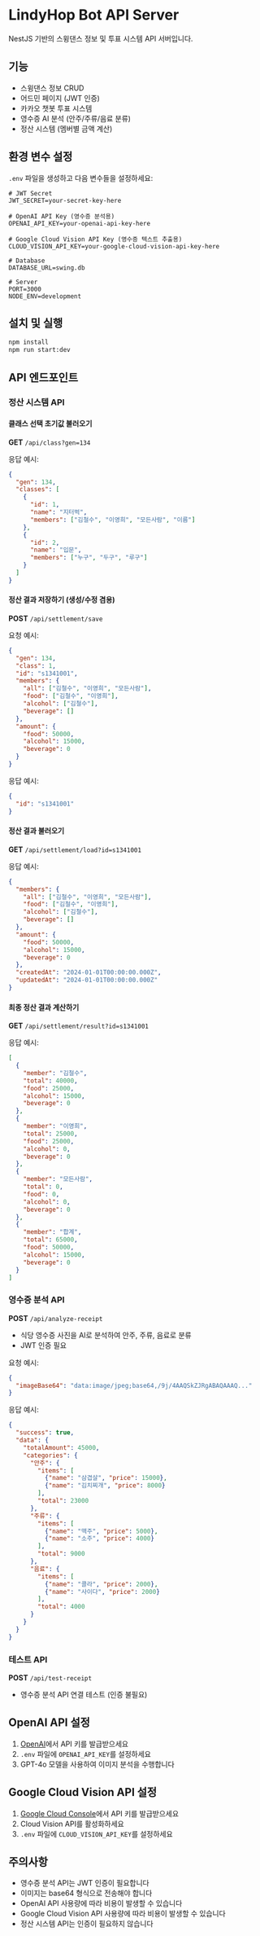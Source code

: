 # LindyHop Bot API Server

NestJS 기반의 스윙댄스 정보 및 투표 시스템 API 서버입니다.

## 기능

- 스윙댄스 정보 CRUD
- 어드민 페이지 (JWT 인증)
- 카카오 챗봇 투표 시스템
- 영수증 AI 분석 (안주/주류/음료 분류)
- 정산 시스템 (멤버별 금액 계산)

## 환경 변수 설정

`.env` 파일을 생성하고 다음 변수들을 설정하세요:

```env
# JWT Secret
JWT_SECRET=your-secret-key-here

# OpenAI API Key (영수증 분석용)
OPENAI_API_KEY=your-openai-api-key-here

# Google Cloud Vision API Key (영수증 텍스트 추출용)
CLOUD_VISION_API_KEY=your-google-cloud-vision-api-key-here

# Database
DATABASE_URL=swing.db

# Server
PORT=3000
NODE_ENV=development
```

## 설치 및 실행

```bash
npm install
npm run start:dev
```

## API 엔드포인트

### 정산 시스템 API

#### 클래스 선택 초기값 불러오기
**GET** `/api/class?gen=134`

응답 예시:
```json
{
  "gen": 134,
  "classes": [
    {
      "id": 1,
      "name": "지터벅",
      "members": ["김철수", "이영희", "모든사람", "이름"]
    },
    {
      "id": 2,
      "name": "입문",
      "members": ["누구", "두구", "루구"]
    }
  ]
}
```

#### 정산 결과 저장하기 (생성/수정 겸용)
**POST** `/api/settlement/save`

요청 예시:
```json
{
  "gen": 134,
  "class": 1,
  "id": "s1341001",
  "members": {
    "all": ["김철수", "이영희", "모든사람"],
    "food": ["김철수", "이영희"],
    "alcohol": ["김철수"],
    "beverage": []
  },
  "amount": {
    "food": 50000,
    "alcohol": 15000,
    "beverage": 0
  }
}
```

응답 예시:
```json
{
  "id": "s1341001"
}
```

#### 정산 결과 불러오기
**GET** `/api/settlement/load?id=s1341001`

응답 예시:
```json
{
  "members": {
    "all": ["김철수", "이영희", "모든사람"],
    "food": ["김철수", "이영희"],
    "alcohol": ["김철수"],
    "beverage": []
  },
  "amount": {
    "food": 50000,
    "alcohol": 15000,
    "beverage": 0
  },
  "createdAt": "2024-01-01T00:00:00.000Z",
  "updatedAt": "2024-01-01T00:00:00.000Z"
}
```

#### 최종 정산 결과 계산하기
**GET** `/api/settlement/result?id=s1341001`

응답 예시:
```json
[
  {
    "member": "김철수",
    "total": 40000,
    "food": 25000,
    "alcohol": 15000,
    "beverage": 0
  },
  {
    "member": "이영희",
    "total": 25000,
    "food": 25000,
    "alcohol": 0,
    "beverage": 0
  },
  {
    "member": "모든사람",
    "total": 0,
    "food": 0,
    "alcohol": 0,
    "beverage": 0
  },
  {
    "member": "합계",
    "total": 65000,
    "food": 50000,
    "alcohol": 15000,
    "beverage": 0
  }
]
```

### 영수증 분석 API

**POST** `/api/analyze-receipt`
- 식당 영수증 사진을 AI로 분석하여 안주, 주류, 음료로 분류
- JWT 인증 필요

요청 예시:
```json
{
  "imageBase64": "data:image/jpeg;base64,/9j/4AAQSkZJRgABAQAAAQ..."
}
```

응답 예시:
```json
{
  "success": true,
  "data": {
    "totalAmount": 45000,
    "categories": {
      "안주": {
        "items": [
          {"name": "삼겹살", "price": 15000},
          {"name": "김치찌개", "price": 8000}
        ],
        "total": 23000
      },
      "주류": {
        "items": [
          {"name": "맥주", "price": 5000},
          {"name": "소주", "price": 4000}
        ],
        "total": 9000
      },
      "음료": {
        "items": [
          {"name": "콜라", "price": 2000},
          {"name": "사이다", "price": 2000}
        ],
        "total": 4000
      }
    }
  }
}
```

### 테스트 API

**POST** `/api/test-receipt`
- 영수증 분석 API 연결 테스트 (인증 불필요)

## OpenAI API 설정

1. [OpenAI](https://platform.openai.com/)에서 API 키를 발급받으세요
2. `.env` 파일에 `OPENAI_API_KEY`를 설정하세요
3. GPT-4o 모델을 사용하여 이미지 분석을 수행합니다

## Google Cloud Vision API 설정

1. [Google Cloud Console](https://console.cloud.google.com/)에서 API 키를 발급받으세요
2. Cloud Vision API를 활성화하세요
3. `.env` 파일에 `CLOUD_VISION_API_KEY`를 설정하세요

## 주의사항

- 영수증 분석 API는 JWT 인증이 필요합니다
- 이미지는 base64 형식으로 전송해야 합니다
- OpenAI API 사용량에 따라 비용이 발생할 수 있습니다
- Google Cloud Vision API 사용량에 따라 비용이 발생할 수 있습니다
- 정산 시스템 API는 인증이 필요하지 않습니다
